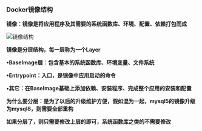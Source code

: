 ### Docker镜像结构



**镜像：镜像是将应用程序及其需要的系统函数库、环境、配置、依赖打包而成**



![镜像结构](E:\笔记整理\微服务技术\图解\镜像结构.png)



**镜像是分层结构，每一层称为一个Layer**

**•BaseImage层：包含基本的系统函数库、环境变量、文件系统**

**•Entrypoint：入口，是镜像中应用启动的命令**

**•其它：在BaseImage基础上添加依赖、安装程序、完成整个应用的安装和配置**

**为什么要分层：是为了以后的升级维护方便，假如混为一起，mysql5的镜像升级为mysql8，则需要全部重构**

**如果分层了，则只需要修改上层的即可，系统函数库之类的不需要修改**